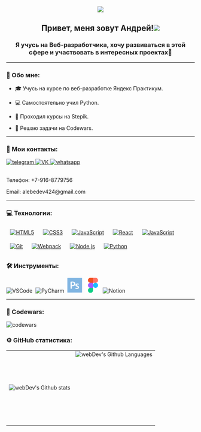 <div align="center">
<img src="https://camo.githubusercontent.com/a433273b618d7b8c2569ba6013774adf910ae8e3da45eaff176f64781bfd53fc/68747470733a2f2f72617069646170692e636f6d2f626c6f672f77702d636f6e74656e742f75706c6f6164732f323031372f30312f6f63746f6361742e676966" align="center" style="width: 15%" />
</div>  
  

<h2 align="center"> Привет, меня зовут Андрей!<img src="https://media.giphy.com/media/hvRJCLFzcasrR4ia7z/giphy.gif" width="30px"/></h2>

<h3 align="center">  Я учусь на Веб-разработчика, хочу развиваться в этой сфере и участвовать в интересных проектах🚀</h3> 

---
### 🙋‍ Обо мне:
* 🎓 Учусь на  курсе по веб-разработке Яндекс Практикум.  


* 💻 Самостоятельно учил Python.  
  

* 💼 Проходил курсы на Stepik.  
  

* 🥋 Решаю задачи на Сodewars.  

---
### 🤝 Мои контакты:

  <div id="badges">
    <a href="https://t.me/andrei_lebedev" target="_blank">
      <img src="https://cdn-icons-png.flaticon.com/512/2111/2111646.png" width="40" height="40" alt="telegram" />
    </a>
    <a href="https://vk.com/me_and_my_monkey" target="_blank">
      <img src="https://cdn-icons-png.flaticon.com/512/145/145813.png" width="40" height="40" alt="VK"/>
    </a>
    <a href="https://wa.me/79168779756">
      <img src="https://img.freepik.com/free-icon/whatsapp_318-219850.jpg" width="45" target="_blank" alt="whatsapp"/>
    </a>
  </div>
  <br/>
  <p>Телефон: +7-916-8779756<p>
  <p>Email: alebedev424@gmail.com<p>
  
---

### 💻 Технологии:
<div>
  <a href="https://en.wikipedia.org/wiki/HTML5" target="_blank"><img style="margin: 10px" src="https://profilinator.rishav.dev/skills-assets/html5-original-wordmark.svg" alt="HTML5" height="50" /></a>  
  <a href="https://www.w3schools.com/css/" target="_blank"><img style="margin: 10px" src="https://profilinator.rishav.dev/skills-assets/css3-original-wordmark.svg" alt="CSS3" height="50" /></a>  
  <a href="https://www.javascript.com/" target="_blank"><img style="margin: 10px" src="https://profilinator.rishav.dev/skills-assets/javascript-original.svg" alt="JavaScript" height="50" /></a>  
  <a href="https://reactjs.org/" target="_blank"><img style="margin: 10px" src="https://profilinator.rishav.dev/skills-assets/react-original-wordmark.svg" alt="React" height="50" /></a>  
  <a href="https://www.javascript.com/" target="_blank"><img style="margin: 10px" src="https://profilinator.rishav.dev/skills-assets/javascript-original.svg" alt="JavaScript" height="50" /></a>  
  <a href="https://github.com/" target="_blank"><img style="margin: 10px" src="https://profilinator.rishav.dev/skills-assets/git-scm-icon.svg" alt="Git" height="50" /></a>  
  <a href="https://webpack.js.org/" target="_blank"><img style="margin: 10px" src="https://profilinator.rishav.dev/skills-assets/webpack-original.svg" alt="Webpack" height="50" /></a>  
  <a href="https://nodejs.org/" target="_blank"><img style="margin: 10px" src="https://profilinator.rishav.dev/skills-assets/nodejs-original-wordmark.svg" alt="Node.js" height="50" /></a>  
  <a href="https://www.python.org/" target="_blank"><img style="margin: 10px" src="https://profilinator.rishav.dev/skills-assets/python-original.svg" alt="Python" height="50" /></a>  
  
</div>


### 🛠 Инструменты:

<div>
  <img src="https://w7.pngwing.com/pngs/512/824/png-transparent-visual-studio-code-hd-logo-thumbnail.png" title="VSCode" alt="VSCode" width="40" height="40"/>&nbsp;
  <img src="https://w7.pngwing.com/pngs/28/62/png-transparent-pycharm-hd-logo-thumbnail.png" title="PyCharm" alt="PyCharm" width="40" height="40"/>&nbsp;
  <img src="https://github.com/devicons/devicon/blob/master/icons/photoshop/photoshop-plain.svg" title="photoshop" alt="photoshop" width="40" height="40"/>&nbsp;
  <img src="https://github.com/devicons/devicon/blob/master/icons/figma/figma-original.svg" title="figma" alt="figma" width="40" height="40"/>&nbsp;
  <img src="https://upload.wikimedia.org/wikipedia/commons/e/e9/Notion-logo.svg" title="Notion" alt="Notion" width="40" height="40"/>&nbsp;
</div>

--- 
 
  ### 🥋 Codewars:

![codewars](https://www.codewars.com/users/alebedev85/badges/large)

### ⚙️ GitHub статистика:

<table>
  <tr>
    <td>
      <img align="left" src="http://github-readme-streak-stats.herokuapp.com?user=alebedev85&theme=dark&background=000000" alt="webDev's Github stats" />
    </td>
    <td>
      <img height="195px" align="right" alt="webDev's Github Languages" src="https://github-readme-stats-sigma-five.vercel.app/api/top-langs/?username=alebedev85&layout=compact&theme=vision-friendly-dark" />
    </td>
  </tr>
</table>

